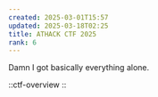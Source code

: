 ```yaml
---
created: 2025-03-01T15:57
updated: 2025-03-18T02:25
title: ATHACK CTF 2025
rank: 6
---
```



Damn I got basically everything alone.

::ctf-overview
::
